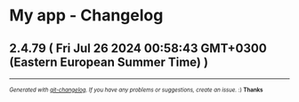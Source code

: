 # My app - Changelog

## 2.4.79  ( Fri Jul 26 2024 00:58:43 GMT+0300 (Eastern European Summer Time) )



---
<sub><sup>*Generated with [git-changelog](https://github.com/rafinskipg/git-changelog). If you have any problems or suggestions, create an issue.* :) **Thanks** </sub></sup>
